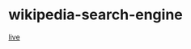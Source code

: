 # wikipedia-search-engine
<a href='https://naglaao.github.io/wikipedia-search-engine/'>[live](https://naglaao.github.io/wikipedia-search-engine/)</a> 


